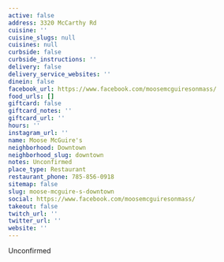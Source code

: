 ```yaml
---
active: false
address: 3320 McCarthy Rd
cuisine: ''
cuisine_slugs: null
cuisines: null
curbside: false
curbside_instructions: ''
delivery: false
delivery_service_websites: ''
dinein: false
facebook_url: https://www.facebook.com/moosemcguiresonmass/
food_urls: []
giftcard: false
giftcard_notes: ''
giftcard_url: ''
hours: ''
instagram_url: ''
name: Moose McGuire's
neighborhood: Downtown
neighborhood_slug: downtown
notes: Unconfirmed
place_type: Restaurant
restaurant_phone: 785-856-0918
sitemap: false
slug: moose-mcguire-s-downtown
social: https://www.facebook.com/moosemcguiresonmass/
takeout: false
twitch_url: ''
twitter_url: ''
website: ''
---
```


Unconfirmed
